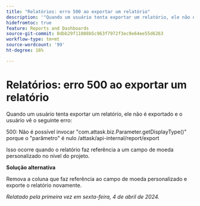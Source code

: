 ```yaml
---
title: "Relatórios: erro 500 ao exportar um relatório"
description: '"Quando um usuário tenta exportar um relatório, ele não é exportado e o usuário vê um erro. Uma solução alternativa está disponível.”'
hidefromtoc: true
feature: Reports and Dashboards
source-git-commit: 0dbb29f11088b5c963f7972f3ec9e64ee55d6263
workflow-type: tm+mt
source-wordcount: '99'
ht-degree: 16%

---
```



# Relatórios: erro 500 ao exportar um relatório

Quando um usuário tenta exportar um relatório, ele não é exportado e o usuário vê o seguinte erro:

500: Não é possível invocar &quot;com.attask.biz.Parameter.getDisplayType()&quot; porque o &quot;parâmetro&quot; é nulo /attask/api-internal/report/export

Isso ocorre quando o relatório faz referência a um campo de moeda personalizado no nível do projeto.

**Solução alternativa**

Remova a coluna que faz referência ao campo de moeda personalizado e exporte o relatório novamente.

_Relatado pela primeira vez em sexta-feira, 4 de abril de 2024._

